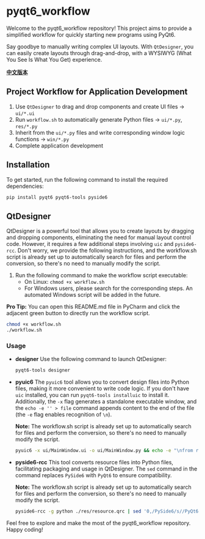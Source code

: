 # pyqt6_workflow

Welcome to the pyqt6_workflow repository! This project aims to provide a simplified workflow for quickly starting new programs using PyQt6.

Say goodbye to manually writing complex UI layouts. With `QtDesigner`, you can easily create layouts through drag-and-drop, with a WYSIWYG (What You See Is What You Get) experience.

**[中文版本](README_zh.md)**

## Project Workflow for Application Development

1. Use `QtDesigner` to drag and drop components and create UI files -> `ui/*.ui`
2. Run `workflow.sh` to automatically generate Python files -> `ui/*.py`, `res/*.py`
3. Inherit from the `ui/*.py` files and write corresponding window logic functions -> `win/*.py`
4. Complete application development

## Installation

To get started, run the following command to install the required dependencies:

```bash
pip install pyqt6 pyqt6-tools pyside6
```

## QtDesigner

QtDesigner is a powerful tool that allows you to create layouts by dragging and dropping components, eliminating the need for manual layout control code. However, it requires a few additional steps involving `uic` and `pyside6-rcc`. Don't worry, we provide the following instructions, and the workflow.sh script is already set up to automatically search for files and perform the conversion, so there's no need to manually modify the script.

1. Run the following command to make the workflow script executable:
   - On Linux: `chmod +x workflow.sh`
   - For Windows users, please search for the corresponding steps. An automated Windows script will be added in the future.

**Pro Tip:** You can open this README.md file in PyCharm and click the adjacent green button to directly run the workflow script.

```bash
chmod +x workflow.sh
./workflow.sh
```

### Usage

- **designer**
  Use the following command to launch QtDesigner:

  ```bash
  pyqt6-tools designer
  ```

- **pyuic6**
  The `pyuic6` tool allows you to convert design files into Python files, making it more convenient to write code logic. If you don't have `uic` installed, you can run `pyqt6-tools installuic` to install it. Additionally, the `-x` flag generates a standalone executable window, and the `echo -e '' > file` command appends content to the end of the file (the `-e` flag enables recognition of `\n`).

  **Note:** The workflow.sh script is already set up to automatically search for files and perform the conversion, so there's no need to manually modify the script.

  ```bash
  pyuic6 -x ui/MainWindow.ui -o ui/MainWindow.py && echo -e "\nfrom res import resource_rc" >> ui/MainWindow.py
  ```

- **pyside6-rcc**
  This tool converts resource files into Python files, facilitating packaging and usage in QtDesigner. The `sed` command in the command replaces `PySide6` with `PyQt6` to ensure compatibility.

  **Note:** The workflow.sh script is already set up to automatically search for files and perform the conversion, so there's no need to manually modify the script.

  ```bash
  pyside6-rcc -g python ./res/resource.qrc | sed '0,/PySide6/s//PyQt6/' > ./res/resource_rc.py
  ```

Feel free to explore and make the most of the pyqt6_workflow repository. Happy coding!